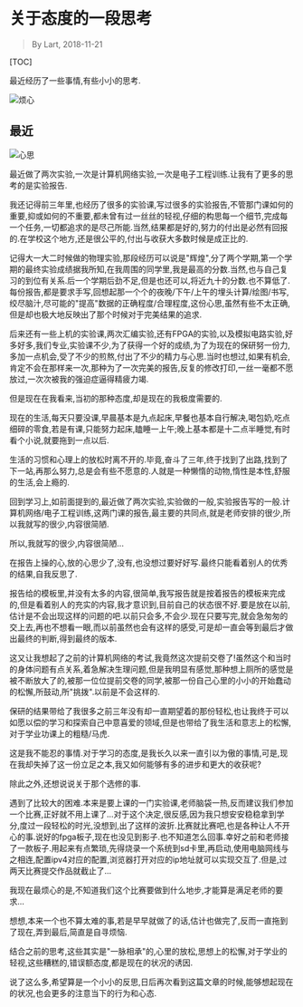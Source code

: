 # 关于态度的一段思考

> By Lart, 2018-11-21

[TOC]

最近经历了一些事情,有些小小的思考.

![烦心](https://www.designrush.com/resources/publicdomainarchive/wp-content/uploads/2014/03/public-domain-images-archive-high-quality-resolution-free-download-splitshire-0002-1000x666.jpg "图片来自designrush")

## 最近

![心思](https://www.designrush.com/resources/publicdomainarchive/wp-content/uploads/2014/03/public-domain-images-archive-high-quality-resolution-free-download-splitshire-0009-1000x666.jpg "图片来自designrush")

最近做了两次实验,一次是计算机网络实验,一次是电子工程训练.让我有了更多的思考的是实验报告.

我还记得前三年里,也经历了很多的实验课,写过很多的实验报告,不管那门课如何的重要,抑或如何的不重要,都未曾有过一丝丝的轻视,仔细的构思每一个细节,完成每一个任务,一切都追求的是尽己所能.当然,结果都是好的,努力的付出是必然有回报的.在学校这个地方,还是很公平的,付出与收获大多数时候是成正比的.

记得大一大二时候做的物理实验,那段经历可以说是"辉煌",分了两个学期,第一个学期的最终实验成绩据我所知,在我周围的同学里,我是最高的分数.当然,也与自己复习的到位有关系.后一个学期后劲不足,但是也还可以,将近九十的分数.也不算低了.每份报告,都是要求手写,回想起那一个个的夜晚/下午/上午的埋头计算/绘图/书写,绞尽脑汁,尽可能的"提高"数据的正确程度/合理程度,这份心思,虽然有些不太正确,但是却也极大地反映出了那个时候对于完美结果的追求.

后来还有一些上机的实验课,两次汇编实验,还有FPGA的实验,以及模拟电路实验,好多好多,我们专业,实验课不少,为了获得一个好的成绩,为了为现在的保研努一份力,多加一点机会,受了不少的煎熬,付出了不少的精力与心思.当时也想过,如果有机会,肯定不会在那样来一次,那种为了一次完美的报告,反复的修改打印,一丝一毫都不愿放过,一次次被我的强迫症逼得精疲力竭.

但是现在在我看来,当初的那种态度,却是现在的我极度需要的.

现在的生活,每天只要没课,早晨基本是九点起床,早餐也基本自行解决,喝包奶,吃点细碎的零食,若是有课,只能努力起床,瞌睡一上午;晚上基本都是十二点半睡觉,有时看个小说,就要拖到一点以后.

生活的习惯和心理上的放松时离不开的.毕竟,奋斗了三年,终于找到了出路,找到了下一站,再那么努力,总是会有些不愿意的.人就是一种懒惰的动物,惰性是本性,舒服的生活,会上瘾的.

回到学习上,如前面提到的,最近做了两次实验,实验做的一般,实验报告写的一般.计算机网络/电子工程训练,这两门课的报告,最主要的共同点,就是老师安排的很少,所以我就写的很少,内容很简陋.

所以,我就写的很少,内容很简陋...

在报告上操的心,放的心思少了,没有,也没想过要好好写.最终只能看着别人的优秀的结果,自我反思了.

报告给的模板里,并没有太多的内容,很简单,我写报告就是按着报告的模板来完成的,但是看着别人的充实的内容,我才意识到,目前自己的状态很不好.要是放在以前,估计是不会出现这样的问题的吧.以前只会多,不会少.现在只要写完,就会急匆匆的交上去,再也不想看一眼,而以前虽然也会有这样的感受,可是却一直会等到最后才做出最终的判断,得到最终的版本.

这又让我想起了之前的计算机网络的考试,我竟然这次提前交卷了!虽然这个和当时的身体问题有点关系,着急解决生理问题,但是我明显有感觉,那种想上厕所的感觉是被不断放大了的,被那一位位提前交卷的同学,被那一份自己心里的小小的开始蠢动的松懈,所鼓动,所"挑拨".以前是不会这样的.

保研的结果带给了我很多之前三年没有却一直期望着的那份轻松,也让我终于可以如愿以偿的学习和探索自己中意喜爱的领域,但是也带给了我生活和意志上的松懈,对于学业功课上的粗糙/马虎.

这是我不能忍的事情.对于学习的态度,是我长久以来一直引以为傲的事情,可是,现在我却失掉了这一份立足之本,我又如何能够有多的进步和更大的收获呢?

除此之外,还想说说关于那个选修的事.

遇到了比较大的困难.本来是要上课的一门实验课,老师脑袋一热,反而建议我们参加一个比赛,正好就不用上课了...对于这个决定,很反感,因为我只想安安稳稳拿到学分,度过一段轻松的时光,没想到,出了这样的波折.比赛就比赛吧,也是各种让人不开心的事.说好的fpga板子,现在也没见到影子.也不知道怎么回事.幸好之前和老师接了一款板子.用起来有点繁琐,先得烧录一个系统到sd卡里,再启动,使用电脑网线与之相连,配置ipv4对应的配置,浏览器打开对应的ip地址就可以实现交互了.但是,过两天比赛提交作品就截止了...

我现在最烦心的是,不知道我们这个比赛要做到什么地步,才能算是满足老师的要求...

想想,本来一个也不算太难的事,若是早早就做了的话,估计也做完了,反而一直拖到了现在,弄到最后,简直是自寻烦恼.

结合之前的思考,这些其实是"一脉相承"的,心里的放松,思想上的松懈,对于学业的轻视,这些糟糕的,错误额态度,都是现在的状况的诱因.

说了这么多,希望算是一个小小的反思,日后再次看到这篇文章的时候,能够想起现在的状况,也会更多的注意当下的行为和心态.
